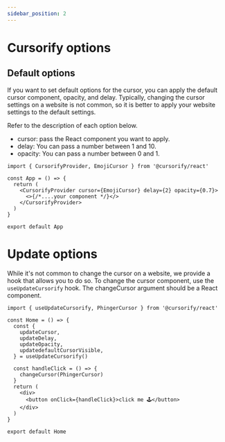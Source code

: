 ```yaml
---
sidebar_position: 2
---
```


# Cursorify options

## Default options

If you want to set default options for the cursor, you can apply the default cursor component, opacity, and delay. Typically, changing the cursor settings on a website is not common, so it is better to apply your website settings to the default settings.

Refer to the description of each option below.

- cursor: pass the React component you want to apply.
- delay: You can pass a number between 1 and 10.
- opacity: You can pass a number between 0 and 1.

```tsx
import { CursorifyProvider, EmojiCursor } from '@cursorify/react'

const App = () => {
  return (
    <CursorifyProvider cursor={EmojiCursor} delay={2} opacity={0.7}>
      <>{/*....your component */}</>
    </CursorifyProvider>
  )
}

export default App
```

# Update options

While it's not common to change the cursor on a website, we provide a hook that allows you to do so. To change the cursor component, use the `useUpdateCursorify` hook. The changeCursor argument should be a React component.

```tsx
import { useUpdateCursorify, PhingerCursor } from '@cursorify/react'

const Home = () => {
  const {
    updateCursor,
    updateDelay,
    updateOpacity,
    updatedefaultCursorVisible,
  } = useUpdateCursorify()

  const handleClick = () => {
    changeCursor(PhingerCursor)
  }
  return (
    <div>
      <button onClick={handleClick}>click me 🕹️</button>
    </div>
  )
}

export default Home
```
